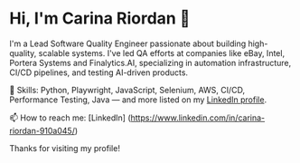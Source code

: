 # Hi, I'm Carina Riordan 👋

I'm a Lead Software Quality Engineer passionate about building high-quality, scalable systems. I've led QA efforts at companies like eBay, Intel, Portera Systems and Finalytics.AI, specializing in automation infrastructure, CI/CD pipelines, and testing AI-driven products.

🔧 Skills: Python, Playwright, JavaScript, Selenium, AWS, CI/CD, Performance Testing, Java — and more listed on my [LinkedIn profile](https://www.linkedin.com/in/carina-riordan-910a045/).

📫 How to reach me: [LinkedIn] (https://www.linkedin.com/in/carina-riordan-910a045/) 

Thanks for visiting my profile!
